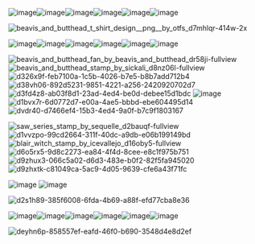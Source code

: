 ![image](https://github.com/buttmunch90/buttmunch90/assets/147678899/3372301e-3f0e-4081-9bdd-4e99e1e48de4)![image](https://github.com/buttmunch90/buttmunch90/assets/147678899/1b679615-6526-4292-b4b9-2c8c65b3382c)![image](https://github.com/buttmunch90/buttmunch90/assets/147678899/a5f6bee1-7cad-433d-8c43-1d75901c7b5c)![image](https://github.com/buttmunch90/buttmunch90/assets/147678899/1b679615-6526-4292-b4b9-2c8c65b3382c)![image](https://github.com/buttmunch90/buttmunch90/assets/147678899/a5f6bee1-7cad-433d-8c43-1d75901c7b5c)![image](https://github.com/buttmunch90/buttmunch90/assets/147678899/1b679615-6526-4292-b4b9-2c8c65b3382c)


![beavis_and_butthead_t_shirt_design__png__by_otfs_d7mhlqr-414w-2x](https://github.com/buttmunch90/buttmunch90/assets/147678899/bdc6256b-a9e8-418e-beec-c9e4f0974ab7)


![image](https://github.com/buttmunch90/buttmunch90/assets/147678899/3372301e-3f0e-4081-9bdd-4e99e1e48de4)![image](https://github.com/buttmunch90/buttmunch90/assets/147678899/1b679615-6526-4292-b4b9-2c8c65b3382c)![image](https://github.com/buttmunch90/buttmunch90/assets/147678899/a5f6bee1-7cad-433d-8c43-1d75901c7b5c)![image](https://github.com/buttmunch90/buttmunch90/assets/147678899/1b679615-6526-4292-b4b9-2c8c65b3382c)![image](https://github.com/buttmunch90/buttmunch90/assets/147678899/a5f6bee1-7cad-433d-8c43-1d75901c7b5c)![image](https://github.com/buttmunch90/buttmunch90/assets/147678899/1b679615-6526-4292-b4b9-2c8c65b3382c)





![beavis_and_butthead_fan_by_beavis_and_butthead_dr58ji-fullview](https://github.com/buttmunch90/buttmunch90/assets/147678899/a8fa74d4-74e5-4ae2-bc9a-2460475f3f73)
![beavis_and_butthead_stamp_by_sickali_d8nz06l-fullview](https://github.com/buttmunch90/buttmunch90/assets/147678899/1a915ace-5160-4365-97d5-4d0923cbb6d8)
![d326x9f-feb7100a-1c5b-4026-b7e5-b8b7add712b4](https://github.com/buttmunch90/buttmunch90/assets/147678899/d166d27a-d237-40a3-95e9-3097c0151b4b)
![d38vh06-892d5231-9851-4221-a256-2420920702d7](https://github.com/buttmunch90/buttmunch90/assets/147678899/d5a0403e-98fe-4add-9587-a92feeacf1b3)
![d3fd4z8-ab03f8d1-23ad-4ed4-be0d-debee15d1bdc](https://github.com/buttmunch90/buttmunch90/assets/147678899/d4fda26b-504e-488d-a3fe-4946e6aefd5c)
![image](https://github.com/buttmunch90/buttmunch90/assets/147678899/3a20ea16-e70c-417a-9238-5841e6c6fb89)
![d1bvx7r-6d0772d7-e00a-4ae5-bbbd-ebe604495d14](https://github.com/buttmunch90/buttmunch90/assets/147678899/28e73302-1dcc-4b2e-a18a-2bbb1fe7eb45)
![dvdr40-d7466ef4-15b3-4ed4-9a0f-b7c9f1803167](https://github.com/buttmunch90/buttmunch90/assets/147678899/20b60ad3-e374-41f9-85d7-9e344cb54e7a)

![saw_series_stamp_by_sequelle_d2bauqf-fullview](https://github.com/buttmunch90/buttmunch90/assets/147678899/9c542f5f-a53e-4324-9c65-79103c95685a)
![d1vvzpo-99cd2664-311f-40dc-a9db-e06b199149bd](https://github.com/buttmunch90/buttmunch90/assets/147678899/2736f946-55b2-41f6-ba04-c14717f379c6)
![blair_witch_stamp_by_icevallejo_d16oby5-fullview](https://github.com/buttmunch90/buttmunch90/assets/147678899/932d43c4-115c-48c4-bcda-7be0fb7c11a0)
![d6o5rx5-9d8c2273-ea84-4f4d-8cee-e8c1f975b751](https://github.com/buttmunch90/buttmunch90/assets/147678899/5ac341e9-7f8e-4861-9feb-7c224d034f23)
![d9zhux3-066c5a02-d6d3-483e-b0f2-82f5fa945020](https://github.com/buttmunch90/buttmunch90/assets/147678899/026cd5d3-552d-44c7-9c9c-f3aa3ea06331)
![d9zhxtk-c81049ca-5ac9-4d05-9639-cfe6a43f71fc](https://github.com/buttmunch90/buttmunch90/assets/147678899/0532b5fa-1c55-4769-b10b-487b1370351c)

![image](https://github.com/buttmunch90/buttmunch90/assets/147678899/f79259db-411b-4ee3-8ba8-845b700b364d)
![image](https://github.com/buttmunch90/buttmunch90/assets/147678899/81d91a4f-5c88-42c9-8bdb-668fb09a86b3)

![d2s1h89-385f6008-6fda-4b69-a88f-efd77cba8e36](https://github.com/buttmunch90/buttmunch90/assets/147678899/c49cbd47-56d9-46e6-b135-f898281be393)

![image](https://github.com/buttmunch90/buttmunch90/assets/147678899/3372301e-3f0e-4081-9bdd-4e99e1e48de4)![image](https://github.com/buttmunch90/buttmunch90/assets/147678899/1b679615-6526-4292-b4b9-2c8c65b3382c)![image](https://github.com/buttmunch90/buttmunch90/assets/147678899/a5f6bee1-7cad-433d-8c43-1d75901c7b5c)![image](https://github.com/buttmunch90/buttmunch90/assets/147678899/1b679615-6526-4292-b4b9-2c8c65b3382c)![image](https://github.com/buttmunch90/buttmunch90/assets/147678899/a5f6bee1-7cad-433d-8c43-1d75901c7b5c)![image](https://github.com/buttmunch90/buttmunch90/assets/147678899/1b679615-6526-4292-b4b9-2c8c65b3382c)

![deyhn6p-858557ef-eafd-46f0-b690-3548d4e8d2ef](https://github.com/buttmunch90/buttmunch90/assets/147678899/6b7e8c13-d7df-42c0-9bb6-e0743c892e48)
